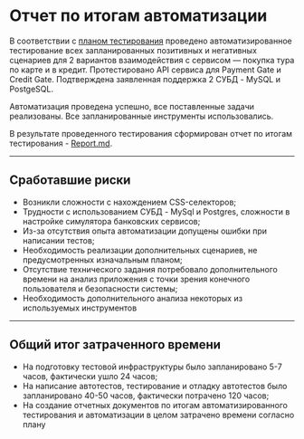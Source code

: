 # Отчет по итогам автоматизации

В соответствии с [планом тестирования](https://github.com/andrianova1308/qa-diploma/blob/main/README.md) проведено автоматизированное тестирование всех запланированных позитивных и негативных сценариев для 2 вариантов взаимодействия с сервисом — покупка тура по карте и в кредит. Протестировано API сервиса для Payment Gate и Credit Gate. Подтверждена заявленная поддержка 2 СУБД - MySQL и PostgeSQL.


Автоматизация проведена успешно, все поставленные задачи реализованы. Все запланированные инструменты использовались.

В результате проведенного тестирования сформирован отчет по итогам тестирования - [Report.md](../main/Report.md).

---
## Сработавшие риски
* Возникли сложности с нахождением CSS-селекторов;
* Трудности с использованием СУБД - MySql и Postgres, сложности в настройке симулятора банковских сервисов;
* Из-за отсутствия опыта автоматизации допущены ошибки при написании тестов;
* Необходимость реализации дополнительных сценариев, не предусмотренных изначальным планом;
* Отсутствие технического задания потребовало дополнительного времени на анализ приложения с точки зрения конечного пользователя и безопасности системы;
* Необходимость дополнительного анализа некоторых из используемых инструментов
---
## Общий итог затраченного времени

* На подготовку тестовой инфраструктуры было запланировано 5-7 часов, фактически ушло 24 часов;
* На написание автотестов, тестирование и отладку автотестов было запланировано 40-50 часов, фактически потрачено 120 часов;
* На создание отчетных документов по итогам автоматизированного тестирования и автоматизации в целом затрачено времени согласно плану
